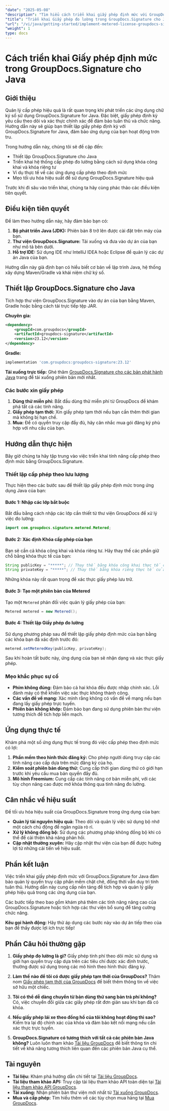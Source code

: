 ```yaml
---
"date": "2025-05-08"
"description": "Tìm hiểu cách triển khai giấy phép định mức với GroupDocs.Signature cho Java. Hướng dẫn này bao gồm thiết lập, tích hợp và các phương pháp hay nhất."
"title": "Triển khai Giấy phép đo lường trong GroupDocs.Signature cho Java - Hướng dẫn từng bước"
"url": "/vi/java/getting-started/implement-metered-license-groupdocs-signature-java/"
"weight": 1
type: docs
---
```

# Cách triển khai Giấy phép định mức trong GroupDocs.Signature cho Java

## Giới thiệu

Quản lý cấp phép hiệu quả là rất quan trọng khi phát triển các ứng dụng chữ ký số sử dụng GroupDocs.Signature for Java. Đặc biệt, giấy phép định kỳ yêu cầu theo dõi và xác thực chính xác để đảm bảo tuân thủ và chức năng. Hướng dẫn này sẽ giúp bạn thiết lập giấy phép định kỳ với GroupDocs.Signature for Java, đảm bảo ứng dụng của bạn hoạt động trơn tru.

Trong hướng dẫn này, chúng tôi sẽ đề cập đến:
- Thiết lập GroupDocs.Signature cho Java
- Triển khai hệ thống cấp phép đo lường bằng cách sử dụng khóa công khai và khóa riêng tư
- Ví dụ thực tế về các ứng dụng cấp phép theo định mức
- Mẹo tối ưu hóa hiệu suất để sử dụng GroupDocs.Signature hiệu quả

Trước khi đi sâu vào triển khai, chúng ta hãy cùng phác thảo các điều kiện tiên quyết.

## Điều kiện tiên quyết

Để làm theo hướng dẫn này, hãy đảm bảo bạn có:
1. **Bộ phát triển Java (JDK):** Phiên bản 8 trở lên được cài đặt trên máy của bạn.
2. **Thư viện GroupDocs.Signature:** Tải xuống và đưa vào dự án của bạn như mô tả bên dưới.
3. **Hỗ trợ IDE:** Sử dụng IDE như IntelliJ IDEA hoặc Eclipse để quản lý các dự án Java của bạn.

Hướng dẫn này giả định bạn có hiểu biết cơ bản về lập trình Java, hệ thống xây dựng Maven/Gradle và khái niệm chữ ký số.

## Thiết lập GroupDocs.Signature cho Java

Tích hợp thư viện GroupDocs.Signature vào dự án của bạn bằng Maven, Gradle hoặc bằng cách tải trực tiếp tệp JAR.

**Chuyên gia:**
```xml
<dependency>
    <groupId>com.groupdocs</groupId>
    <artifactId>groupdocs-signature</artifactId>
    <version>23.12</version>
</dependency>
```

**Gradle:**
```gradle
implementation 'com.groupdocs:groupdocs-signature:23.12'
```

**Tải xuống trực tiếp:** Ghé thăm [GroupDocs.Signature cho các bản phát hành Java](https://releases.groupdocs.com/signature/java/) trang để tải xuống phiên bản mới nhất.

### Các bước xin giấy phép

1. **Dùng thử miễn phí:** Bắt đầu dùng thử miễn phí từ GroupDocs để khám phá tất cả các tính năng.
2. **Giấy phép tạm thời:** Xin giấy phép tạm thời nếu bạn cần thêm thời gian mà không bị hạn chế.
3. **Mua:** Để có quyền truy cập đầy đủ, hãy cân nhắc mua gói đăng ký phù hợp với nhu cầu của bạn.

## Hướng dẫn thực hiện

Bây giờ chúng ta hãy tập trung vào việc triển khai tính năng cấp phép theo định mức bằng GroupDocs.Signature.

### Thiết lập cấp phép theo lưu lượng

Thực hiện theo các bước sau để thiết lập giấy phép định mức trong ứng dụng Java của bạn:

#### Bước 1: Nhập các lớp bắt buộc
Bắt đầu bằng cách nhập các lớp cần thiết từ thư viện GroupDocs để xử lý việc đo lường:
```java
import com.groupdocs.signature.metered.Metered;
```

#### Bước 2: Xác định Khóa cấp phép của bạn
Bạn sẽ cần cả khóa công khai và khóa riêng tư. Hãy thay thế các phần giữ chỗ bằng khóa thực tế của bạn:
```java
String publicKey = "*****"; // Thay thế bằng khóa công khai thực tế của bạn
String privateKey = "*****"; // Thay thế bằng khóa riêng thực tế của bạn
```
Những khóa này rất quan trọng để xác thực giấy phép lưu trữ.

#### Bước 3: Tạo một phiên bản của Metered
Tạo một `Metered` phản đối việc quản lý giấy phép của bạn:
```java
Metered metered = new Metered();
```

#### Bước 4: Thiết lập Giấy phép đo lường
Sử dụng phương pháp sau để thiết lập giấy phép định mức của bạn bằng các khóa bạn đã xác định trước đó:
```java
metered.setMeteredKey(publicKey, privateKey);
```
Sau khi hoàn tất bước này, ứng dụng của bạn sẽ nhận dạng và xác thực giấy phép.

### Mẹo khắc phục sự cố
- **Phím không đúng:** Đảm bảo cả hai khóa đều được nhập chính xác. Lỗi đánh máy có thể khiến việc xác thực không thành công.
- **Các vấn đề về mạng:** Xác minh rằng không có vấn đề về mạng nếu bạn đang lấy giấy phép trực tuyến.
- **Phiên bản không khớp:** Đảm bảo bạn đang sử dụng phiên bản thư viện tương thích để tích hợp liền mạch.

## Ứng dụng thực tế

Khám phá một số ứng dụng thực tế trong đó việc cấp phép theo định mức có lợi:
1. **Phần mềm theo hình thức đăng ký:** Cho phép người dùng truy cập các tính năng cao cấp dựa trên mức đăng ký của họ.
2. **Kiểm soát phiên bản dùng thử:** Cung cấp thời gian dùng thử có giới hạn trước khi yêu cầu mua bản quyền đầy đủ.
3. **Mô hình Freemium:** Cung cấp các tính năng cơ bản miễn phí, với các tùy chọn nâng cao được mở khóa thông qua tính năng đo lường.

## Cân nhắc về hiệu suất
Để tối ưu hóa hiệu suất của GroupDocs.Signature trong ứng dụng của bạn:
- **Quản lý tài nguyên hiệu quả:** Theo dõi và quản lý việc sử dụng bộ nhớ một cách chủ động để ngăn ngừa rò rỉ.
- **Xử lý không đồng bộ:** Sử dụng các phương pháp không đồng bộ khi có thể để cải thiện khả năng phản hồi.
- **Cập nhật thường xuyên:** Hãy cập nhật thư viện của bạn để được hưởng lợi từ những cải tiến về hiệu suất.

## Phần kết luận

Việc triển khai giấy phép định mức với GroupDocs.Signature for Java đảm bảo quản lý quyền truy cập phần mềm chặt chẽ, đồng thời vẫn duy trì tính tuân thủ. Hướng dẫn này cung cấp nền tảng để tích hợp và quản lý giấy phép hiệu quả trong các ứng dụng của bạn.

Các bước tiếp theo bao gồm khám phá thêm các tính năng nâng cao của GroupDocs.Signature hoặc tích hợp các thư viện bổ sung để tăng cường chức năng.

**Kêu gọi hành động:** Hãy thử áp dụng các bước này vào dự án tiếp theo của bạn để thấy được lợi ích trực tiếp!

## Phần Câu hỏi thường gặp

1. **Giấy phép đo lường là gì?**
   Giấy phép tính phí theo dõi mức sử dụng và giới hạn quyền truy cập dựa trên các tiêu chí được xác định trước, thường được sử dụng trong các mô hình theo hình thức đăng ký.

2. **Làm thế nào để tôi có được giấy phép tạm thời của GroupDocs?**
   Thăm nom [Giấy phép tạm thời của GroupDocs](https://purchase.groupdocs.com/temporary-license/) để biết thêm thông tin về việc sở hữu một chiếc.

3. **Tôi có thể dễ dàng chuyển từ bản dùng thử sang bản trả phí không?**
   Có, việc chuyển đổi giữa các giấy phép rất đơn giản sau khi bạn đã có khóa.

4. **Nếu giấy phép lái xe theo đồng hồ của tôi không hoạt động thì sao?**
   Kiểm tra lại độ chính xác của khóa và đảm bảo kết nối mạng nếu cần xác thực trực tuyến.

5. **GroupDocs.Signature có tương thích với tất cả các phiên bản Java không?**
   Luôn luôn tham khảo [Tài liệu GroupDocs](https://docs.groupdocs.com/signature/java/) để biết thông tin chi tiết về khả năng tương thích liên quan đến các phiên bản Java cụ thể.

## Tài nguyên
- **Tài liệu:** Khám phá hướng dẫn chi tiết tại [Tài liệu GroupDocs](https://docs.groupdocs.com/signature/java/).
- **Tài liệu tham khảo API:** Truy cập tài liệu tham khảo API toàn diện tại [Tài liệu tham khảo API GroupDocs](https://reference.groupdocs.com/signature/java/).
- **Tải xuống:** Nhận phiên bản thư viện mới nhất từ [Tải xuống GroupDocs](https://releases.groupdocs.com/signature/java/).
- **Mua và cấp phép:** Tìm hiểu thêm về các tùy chọn mua hàng tại [Mua GroupDocs](https://purchase.groupdocs.com/buy).